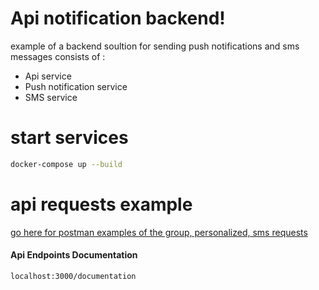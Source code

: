 # Api notification backend!
example of a backend soultion for sending push notifications and sms messages consists of :
- Api service
- Push notification service
- SMS service

# start services
```sh
docker-compose up --build
```

# api requests example 
[go here for postman examples of the group, personalized, sms requests](https://documenter.getpostman.com/view/1483846/S17nVB2d)


#### Api Endpoints Documentation
```url
localhost:3000/documentation
```
